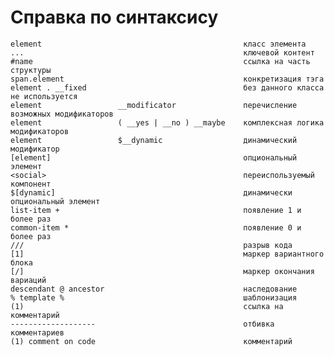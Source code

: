 # Справка по синтаксису

	element 											класс элемента
	... 												ключевой контент
	#name 												ссылка на часть структуры
	span.element 										конкретизация тэга
	element . __fixed 									без данного класса не используется
	element 				__modificator 				перечисление возможных модификаторов
	element 				( __yes | __no ) __maybe 	комплексная логика модификаторов
	element 				$__dynamic 					динамический модификатор
	[element] 											опциональный элемент
	<social>											переиспользуемый компонент
	$[dynamic] 											динамически опциональный элемент
	list-item + 										появление 1 и более раз
	common-item * 										появление 0 и более раз
	/// 												разрыв кода
	[1] 												маркер вариантного блока 					
	[/]													маркер окончания вариаций
	descendant @ ancestor 								наследование
	% template % 										шаблонизация
	(1) 												ссылка на комментарий
	------------------- 								отбивка комментариев
	(1) comment on code 								комментарий
